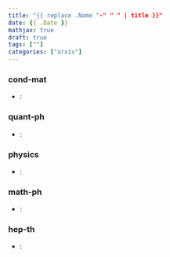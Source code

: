 ```yaml
---
title: "{{ replace .Name "-" " " | title }}"
date: {{ .Date }}
mathjax: true
draft: true
tags: [""]
categories: ["arxiv"]
---
```

### cond-mat
- []():  


### quant-ph
- []():  


### physics
- []():  


### math-ph
- []():  


### hep-th
- []():  
